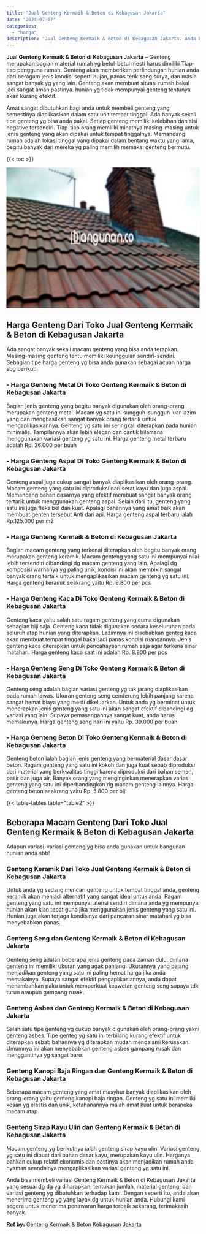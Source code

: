 ```yaml
---
title: "Jual Genteng Kermaik & Beton di Kebagusan Jakarta"
date: "2024-07-07"
categories: 
  - "harga"
description: "Jual Genteng Kermaik & Beton di Kebagusan Jakarta. Anda bisa membeli variasi Genteng Kermaik & Beton di Kebagusan Jakarta yang sesuai dg dg yg diharapkan, te..."
---
```


**Jual Genteng Kermaik & Beton di Kebagusan Jakarta** – Genteng merupakan bagian material rumah yg betul-betul mesti harus dimiliki Tiap-tiap pengguna rumah. Genteng akan memberikan perlindungan hunian anda dari beragam jenis kondisi seperti hujan, panas terik sang surya, dan masih sangat banyak yg yang lain. Genteng akan membuat situasi rumah bakal jadi sangat aman pastinya. hunian yg tidak mempunyai genteng tentunya akan kurang efektif.

Amat sangat dibutuhkan bagi anda untuk membeli genteng yang semestinya diaplikasikan dalam satu unit tempat tinggal. Ada banyak sekali tipe genteng yg bisa anda pakai. Setiap genteng memiliki kelebihan dan sisi negative tersendiri. Tiap-tiap orang memiliki minatnya masing-masing untuk jenis genteng yang akan dipakai untuk tempat tinggalnya. Memandang rumah adalah lokasi tinggal yang dipakai dalam bentang waktu yang lama, begitu banyak dari mereka yg paling memilih memakai genteng bermutu.

{{< toc >}}

![Jual Genteng Kermaik & Beton di Kebagusan Jakarta](/images/genteng-minimalis-murah24.png)

## Harga Genteng Dari Toko Jual Genteng Kermaik & Beton di Kebagusan Jakarta

Ada sangat banyak sekali macam genteng yang bisa anda terapkan. Masing-masing genteng tentu memiliki keunggulan sendiri-sendiri. Sebagian tipe harga genteng yg bisa anda gunakan sebagai acuan harga sbg berikut!

### \- Harga Genteng Metal Di Toko Genteng Kermaik & Beton di Kebagusan Jakarta

Bagian jenis genteng yang begitu banyak digunakan oleh orang-orang merupakan genteng metal. Macam yg satu ini sungguh-sungguh luar lazim yang dan menghasilkan sangat banyak orang tertarik untuk mengaplikasikannya. Genteng yg satu ini seringkali diterapkan pada hunian minimalis. Tampilannya akan lebih elegan dan cantik bilamana menggunakan variasi genteng yg satu ini. Harga genteng metal terbaru adalah Rp. 26.000 per buah

### \- Harga Genteng Aspal Di Toko Genteng Kermaik & Beton di Kebagusan Jakarta

Genteng aspal juga cukup sangat banyak diaplikasikan oleh orang-orang. Macam genteng yang satu ini diproduksi dari serat kayu dan juga aspal. Memandang bahan dasarnya yang efektif membuat sangat banyak orang tertarik untuk menggunakan genteng aspal. Selain dari itu, genteng yang satu ini juga fleksibel dan kuat. Apalagi bahannya yang amat baik akan membuat genten tersebut Anti dari api. Harga genteng aspal terbaru ialah Rp.125.000 per m2

### \- Harga Genteng Kermaik & Beton di Kebagusan Jakarta

Bagian macam genteng yang terkenal diterapkan oleh begitu banyak orang merupakan genteng keramik. Macam genteng yang satu ini mempunyai nilai lebih tersendiri dibandingi dg macam genteng yang lain. Apalagi dg komposisi warnanya yg paling unik, kondisi ini akan membikin sangat banyak orang tertaik untuk mengaplikasikan macam genteng yg satu ini. Harga genteng keramik seakrang yaitu Rp. 9.800 per pcs

### \- Harga Genteng Kaca Di Toko Genteng Kermaik & Beton di Kebagusan Jakarta

Genteng kaca yaitu salah satu ragam genteng yang cuma digunakan sebagian biji saja. Genteng kaca tidak digunakan secara keseluruhan pada seluruh atap hunian yang diterapkan. Lazimnya ini disebabkan genteg kaca akan membuat tempat tinggal bakal jadi panas kondisi ruangannya. Jenis genteng kaca diterapkan untuk pencahayaan rumah saja agar terkena sinar matahari. Harga genteng kaca saat ini adalah Rp. 8.800 per pcs

### \- Harga Genteng Seng Di Toko Genteng Kermaik & Beton di Kebagusan Jakarta

Genteng seng adalah bagian variasi genteng yg tak jarang diaplikasikan pada rumah lawas. Ukuran genteng seng cenderung lebih panjang karena sangat hemat biaya yang mesti dikeluarkan. Untuk anda yg berminat untuk menerapkan jenis genteng yang satu ini akan sangat efektif dibandingi dg variasi yang lain. Supaya pemasangannya sangat kuat, anda harus memakunya. Harga genteng seng hari ini yaitu Rp. 39.000 per buah

### \- Harga Genteng Beton Di Toko Genteng Kermaik & Beton di Kebagusan Jakarta

Genteng beton ialah bagian jenis genteng yang bermaterial dasar dasar beton. Ragam genteng yang satu ini kokoh dan juga kuat sebab diproduksi dari material yang berkwalitas tinggi karena diproduksi dari bahan semen, pasir dan juga air. Banyak orang yang menginginkan menerapkan variasi genteng yang satu ini diperbandingkan dg macam genteng lainnya. Harga genteng beton seakrang yaitu Rp. 5.800 per biji

{{< table-tables table="table2" >}}

## Beberapa Macam Genteng Dari Toko Jual Genteng Kermaik & Beton di Kebagusan Jakarta

Adapun variasi-variasi genteng yg bisa anda gunakan untuk bangunan hunian anda sbb!

### Genteng Keramik Dari Toko Jual Genteng Kermaik & Beton di Kebagusan Jakarta

Untuk anda yg sedang mencari genteng untuk tempat tinggal anda, genteng keramik akan menjadi alternatif yang sangat ideal untuk anda. Ragam genteng yang satu ini mempunyai atensi sendiri dimana anda yg mempunyai hunian akan kian tepat guna jika menggunakan jenis genteng yang satu ini. Hunian juga akan terjaga kondisinya dari pancaran sinar matahari yg bisa menyebabkan panas.

### Genteng Seng dan Genteng Kermaik & Beton di Kebagusan Jakarta

Genteng seng adalah beberapa jenis genteng pada zaman dulu, dimana genteng ini memiliki ukuran yang agak panjang. Ukurannya yang pajang menjadikan genteng yang satu ini paling hemat harga jika anda memakainya. Supaya sangat efektif pengaplikasiannya, anda dapat menambahkan paku untuk memperkuat keawetan genteng seng supaya tdk turun ataupun gampang rusak.

### Genteng Asbes dan Genteng Kermaik & Beton di Kebagusan Jakarta

Salah satu tipe genteng yg cukup banyak digunakan oleh orang-orang yakni genteng asbes. Tipe genteg yg satu ini terbilang kurang efektif untuk diterapkan sebab bahannya yg diterapkan mudah mengalami kerusakan. Umumnya ini akan menyebabkan genteng asbes gampang rusak dan menggantinya yg sangat baru.

### Genteng Kanopi Baja Ringan dan Genteng Kermaik & Beton di Kebagusan Jakarta

Beberapa macam genteng yang amat masyhur banyak diaplikasikan oleh orang-orang yaitu genteng kanopi baja ringan. Genteng yg satu ini memiiki kesan yg elastis dan unik, ketahanannya malah amat kuat untuk beraneka macam atap.

### Genteng Sirap Kayu Ulin dan Genteng Kermaik & Beton di Kebagusan Jakarta

Macam genteng yg berikutnya ialah genteng sirap kayu ulin. Variasi genteng yg satu ini dibuat dari bahan dasar kayu, merupakan kayu ulin. Harganya bahkan cukup relatif ekonomis dan pastinya akan menjadikan rumah anda nyaman seandainya mengaplikasikan variasi genteng yg satu ini.

Anda bisa membeli variasi Genteng Kermaik & Beton di Kebagusan Jakarta yang sesuai dg dg yg diharapkan, tentukan jumlah, material genteng, dan variasi genteng yg dibutuhkan terhadap kami. Dengan seperti itu, anda akan menerima genteng yg yang layak dg untuk hunian anda. Hubungi kami segera untuk menerima penawaran harga terbaik sekarang, terimakasih banyak.

**Ref by:**  [Genteng Kermaik & Beton  Kebagusan Jakarta](https://id.wikipedia.org/wiki/Genteng)
